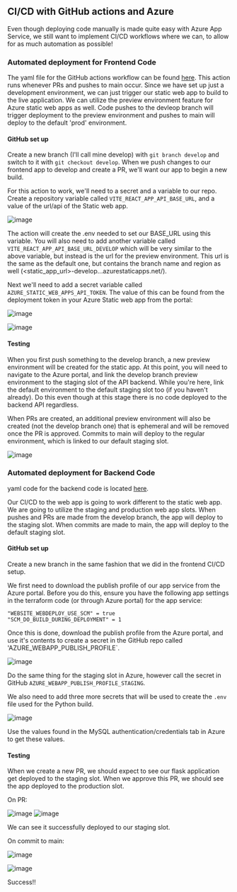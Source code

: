 ## CI/CD with GitHub actions and Azure
Even though deploying code manually is made quite easy with Azure App Service, we still want to implement CI/CD workflows where we can, to allow for as much automation as possible!

### Automated deployment for Frontend Code
The yaml file for the GitHub actions workflow can be found [here](https://github.com/Tbzz83/friends-app-frontend/tree/main/.github/workflows). This action runs whenever PRs and pushes to main occur. Since we have set up just a development environment, we can just trigger our static web app to build to the live application. We can utilize the preview environment feature for Azure static web apps as well. Code pushes to the devleop branch will trigger deployment to the preview environment and pushes to main will deploy to the default 'prod' environment.
#### GitHub set up
Create a new branch (I'll call mine develop) with `git branch develop` and switch to it with `git checkout develop`. When we push changes to our frontend app to develop and create a PR, we'll want our app to begin a new build. 

For this action to work, we'll need to a secret and a variable to our repo. Create a repository variable called `VITE_REACT_APP_API_BASE_URL`, and a value of the url/api of the Static web app.

![image](https://github.com/user-attachments/assets/47c030cd-a6d0-4441-aa3e-0b0b38315c42)

The action will create the .env needed to set our BASE_URL using this variable.
You will also need to add another variable called `VITE_REACT_APP_API_BASE_URL_DEVELOP` which will be very similar to the above variable, but instead is the url for the preview environment. This url is the same as the default one, but contains the branch name and region as well (<static_app_url>-develop.<region>.<number>.azurestaticapps.net/).

Next we'll need to add a secret variable called `AZURE_STATIC_WEB_APPS_API_TOKEN`. The value of this can be found from the deployment token in your Azure Static web app from the portal:

![image](https://github.com/user-attachments/assets/2ac60a6b-1667-4993-a196-5fced1248ea6)

![image](https://github.com/user-attachments/assets/f7992060-d52d-4e2c-a298-a539aa9524d2)

#### Testing
When you first push something to the develop branch, a new preview environment will be created for the static app. At this point, you will need to navigate to the Azure portal, and link the develop branch preview environment to the staging slot of the API backend. While you're here, link the default environment to the default staging slot too (if you haven't already). Do this even though at this stage there is no code deployed to the backend API regardless.

When PRs are created, an additional preview environment will also be created (not the develop branch one) that is ephemeral and will be removed once the PR is approved. Commits to main will deploy to the regular environment, which is linked to our default staging slot.

![image](https://github.com/user-attachments/assets/0ad8d837-7d70-4ec2-89c5-bce1a261a962)
### Automated deployment for Backend Code
yaml code for the backend code is located [here](https://github.com/Tbzz83/friends-app-backend/tree/main/.github/workflows).


Our CI/CD to the web app is going to work different to the static web app. We are going to utilize the staging and production web app slots. When pushes and PRs are made from the develop branch, the app will deploy to the staging slot. When commits are made to main, the app will deploy to the default staging slot.
#### GitHub set up
Create a new branch in the same fashion that we did in the frontend CI/CD setup. 

We first need to download the publish profile of our app service from the Azure portal. Before you do this, ensure you have the following app settings in the terraform code (or through Azure portal) for the app service:
```
"WEBSITE_WEBDEPLOY_USE_SCM" = true
"SCM_DO_BUILD_DURING_DEPLOYMENT" = 1
```
Once this is done, download the publish profile from the Azure portal, and use it's contents to create a secret in the GitHub repo called 'AZURE_WEBAPP_PUBLISH_PROFILE`. 

![image](https://github.com/user-attachments/assets/28172d98-a840-4268-9bd0-377c21aab24f)

Do the same thing for the staging slot in Azure, however call the secret in GitHub `AZURE_WEBAPP_PUBLISH_PROFILE_STAGING`.

We also need to add three more secrets that will be used to create the `.env` file used for the Python build.

![image](https://github.com/user-attachments/assets/605c3b08-3da5-4177-969e-0d9544a5ec53)

Use the values found in the MySQL authentication/credentials tab in Azure to get these values.
#### Testing
When we create a new PR, we should expect to see our flask application get deployed to the staging slot. When we approve this PR, we should see the app deployed to the production slot.

On PR:

![image](https://github.com/user-attachments/assets/abcad47e-c7e8-4a9d-8107-5d3b686e9631)
![image](https://github.com/user-attachments/assets/4e04f461-f429-4f9b-9407-e84c8449e19a)

We can see it successfully deployed to our staging slot.

On commit to main:

![image](https://github.com/user-attachments/assets/7033b881-9ee5-400e-a384-c47f91773a22)

![image](https://github.com/user-attachments/assets/f72a2331-8aab-4bb0-8700-daf24e7f2ce1)

Success!!



